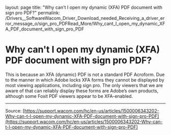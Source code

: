 layout: page
title: "Why can't I open my dynamic (XFA) PDF document with sign pro PDF?"
permalink: /Drivers__SoftwareWacom_Driver_Download_needed_Receiving_a_driver_error_message_o/sign_pro_PDFRead_More/Why_cant_I_open_my_dynamic_XFA_PDF_document_with_sign_pro_PDF

# Why can't I open my dynamic (XFA) PDF document with sign pro PDF?

This is because an XFA (dynamic) PDF is not a standard PDF Acroform. Due to the manner in which Adobe locks XFA forms they cannot be displayed by most viewing applications, including sign pro. The only viewers that we are aware of that can reliably display these forms are Adobe’s own products, although some Foxit PDF viewers appear to be XFA-enabled.

---
Source: [https://support.wacom.com/hc/en-us/articles/1500006343202-Why-can-t-I-open-my-dynamic-XFA-PDF-document-with-sign-pro-PDF](https://support.wacom.com/hc/en-us/articles/1500006343202-Why-can-t-I-open-my-dynamic-XFA-PDF-document-with-sign-pro-PDF)
